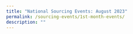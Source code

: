 ```yaml
---
title: "National Sourcing Events: August 2023"
permalink: /sourcing-events/1st-month-events/
description: ""
---
```

